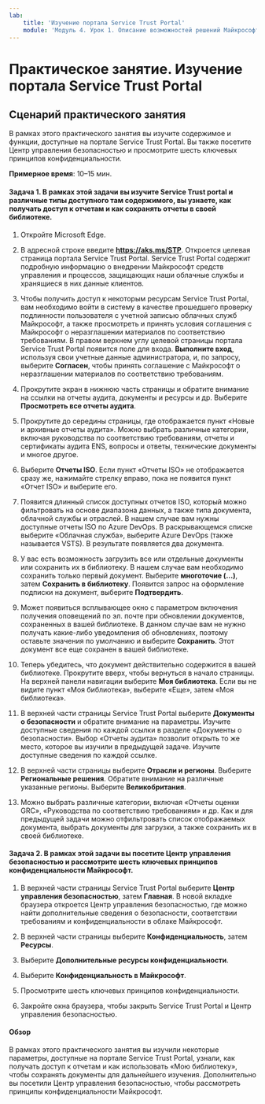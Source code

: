 ```yaml
---
lab:
    title: 'Изучение портала Service Trust Portal'
    module: 'Модуль 4. Урок 1. Описание возможностей решений Майкрософт по соответствию требованиям: описание возможностей по управлению соответствием требованиям в Майкрософт'
---
```


# Практическое занятие. Изучение портала Service Trust Portal

## Сценарий практического занятия

В рамках этого практического занятия вы изучите содержимое и функции, доступные на портале Service Trust Portal. Вы также посетите Центр управления безопасностью и просмотрите шесть ключевых принципов конфиденциальности.

**Примерное время**: 10–15 мин.


#### Задача 1. В рамках этой задачи вы изучите Service Trust portal и различные типы доступного там содержимого, вы узнаете, как получать доступ к отчетам и как сохранять отчеты в своей библиотеке. 

1. Откройте Microsoft Edge.

1. В адресной строке введите **https://aks.ms/STP**.  Откроется целевая страница портала Service Trust Portal. Service Trust Portal содержит подробную информацию о внедрении Майкрософт средств управления и процессов, защищающих наши облачные службы и хранящиеся в них данные клиентов. 

1. Чтобы получить доступ к некоторым ресурсам Service Trust Portal, вам необходимо войти в систему в качестве прошедшего проверку подлинности пользователя с учетной записью облачных служб Майкрософт, а также просмотреть и принять условия соглашения с Майкрософт о неразглашении материалов по соответствию требованиям. В правом верхнем углу целевой страницы портала Service Trust Portal появится поле для входа. **Выполните вход**, используя свои учетные данные администратора, и, по запросу, выберите **Согласен**, чтобы принять соглашение с Майкрософт о неразглашении материалов по соответствию требованиям.

1. Прокрутите экран в нижнюю часть страницы и обратите внимание на ссылки на отчеты аудита, документы и ресурсы и др.  Выберите **Просмотреть все отчеты аудита**.

1. Прокрутите до середины страницы, где отображается пункт «Новые и архивные отчеты аудита».  Можно выбрать различные категории, включая руководства по соответствию требованиям, отчеты и сертификаты аудита ENS, вопросы и ответы, технические документы и многое другое.

1. Выберите **Отчеты ISO**.  Если пункт «Отчеты ISO» не отображается сразу же, нажимайте стрелку вправо, пока не появится пункт «Отчет ISO» и выберите его.

1. Появится длинный список доступных отчетов ISO, который можно фильтровать на основе диапазона данных, а также типа документа, облачной службы и отраслей.  В нашем случае вам нужны доступные отчеты ISO по Azure DevOps.  В раскрывающемся списке выберите «Облачная служба», выберите Azure DevOps (также называется VSTS).  В результате появляется два документа.

1. У вас есть возможность загрузить все или отдельные документы или сохранить их в библиотеку.  В нашем случае вам необходимо сохранить только первый документ.  Выберите **многоточие (...)**, затем **Сохранить в библиотеку**.  Появится запрос на оформление подписки на документ, выберите **Подтвердить**.

1. Может появиться всплывающее окно с параметром включения получения оповещений по эл. почте при обновлении документов, сохраненных в вашей библиотеке.  В данном случае вам не нужно получать какие-либо уведомления об обновлениях, поэтому оставьте значения по умолчанию и выберите **Сохранить**.  Этот документ все еще сохранен в вашей библиотеке.

1. Теперь убедитесь, что документ действительно содержится в вашей библиотеке. Прокрутите вверх, чтобы вернуться в начало страницы.  На верхней панели навигации выберите **Моя библиотека**.  Если вы не видите пункт «Моя библиотека», выберите «Еще», затем «Моя библиотека».

1. В верхней части страницы Service Trust Portal выберите **Документы о безопасности** и обратите внимание на параметры. Изучите доступные сведения по каждой ссылки в разделе «Документы о безопасности». Выбор «Отчеты аудита» позволит открыть то же место, которое вы изучили в предыдущей задаче.  Изучите доступные сведения по каждой ссылке.

1. В верхней части страницы выберите **Отрасли и регионы**.  Выберите **Региональные решения**. Обратите внимание на различные указанные регионы.  Выберите **Великобритания**.  

1. Можно выбрать различные категории,  включая «Отчеты оценки GRC», «Руководства по соответствию требованиям» и др.  Как и для предыдущей задачи можно отфильтровать список отображаемых документа, выбрать документы для загрузки, а также сохранить их в своей библиотеке.

#### Задача 2. В рамках этой задачи вы посетите Центр управления безопасностью и рассмотрите шесть ключевых принципов конфиденциальности Майкрософт.

1. В верхней части страницы Service Trust Portal выберите **Центр управления безопасностью**, затем **Главная**. В новой вкладке браузера откроется Центр управления безопасностью, где можно найти дополнительные сведения о безопасности, соответствии требованиям и конфиденциальности в облаке Майкрософт.

1. В верхней части страницы выберите **Конфиденциальность**, затем **Ресурсы**.

1. Выберите **Дополнительные ресурсы конфиденциальности**.

1. Выберите **Конфиденциальность в Майкрософт**.

1. Просмотрите шесть ключевых принципов конфиденциальности.

1. Закройте окна браузера, чтобы закрыть Service Trust Portal и Центр управления безопасностью.

#### Обзор

В рамках этого практического занятия вы изучили некоторые параметры, доступные на портале Service Trust Portal, узнали, как получать доступ к отчетам и как использовать «Мою библиотеку», чтобы сохранять документы для дальнейшего изучения.  Дополнительно вы посетили Центр управления безопасностью, чтобы рассмотреть принципы конфиденциальности Майкрософт.
